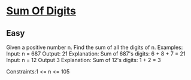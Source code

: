# [Sum Of Digits](https://www.geeksforgeeks.org/problems/sum-of-digits1742/1)
## Easy
Given a positive number n. Find the sum of all the digits of n.
Examples:
Input: n = 687
Output: 21
Explanation: Sum of 687's digits: 6 + 8 + 7 = 21
Input: n = 12
Output 3
Explanation: Sum of 12's digits: 1 + 2 = 3

Constraints:1 &lt;= n &lt;= 105